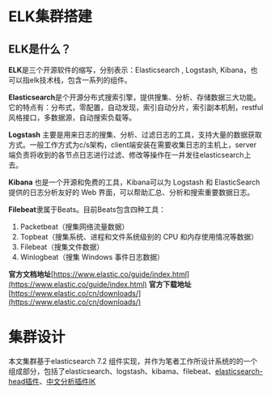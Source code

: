 # ELK集群搭建
## ELK是什么？
**ELK**是三个开源软件的缩写，分别表示：Elasticsearch , Logstash, Kibana，也可以指elk技术栈，包含一系列的组件。

**Elasticsearch**是个开源分布式搜索引擎，提供搜集、分析、存储数据三大功能。它的特点有：分布式，零配置，自动发现，索引自动分片，索引副本机制，restful风格接口，多数据源，自动搜索负载等。

**Logstash** 主要是用来日志的搜集、分析、过滤日志的工具，支持大量的数据获取方式。一般工作方式为c/s架构，client端安装在需要收集日志的主机上，server端负责将收到的各节点日志进行过滤、修改等操作在一并发往elasticsearch上去。

**Kibana** 也是一个开源和免费的工具，Kibana可以为 Logstash 和 ElasticSearch 提供的日志分析友好的 Web 界面，可以帮助汇总、分析和搜索重要数据日志。

**Filebeat**隶属于Beats。目前Beats包含四种工具：
1. Packetbeat（搜集网络流量数据）
2. Topbeat（搜集系统、进程和文件系统级别的 CPU 和内存使用情况等数据）
3. Filebeat（搜集文件数据）
4. Winlogbeat（搜集 Windows 事件日志数据）


**官方文档地址**[https://www.elastic.co/guide/index.html](https://www.elastic.co/guide/index.html)
**官方下载地址**[https://www.elastic.co/cn/downloads/](https://www.elastic.co/cn/downloads/)

# 集群设计
本文集群基于elasticsearch 7.2 组件实现，并作为笔者工作所设计系统的的一个组成部分，包括了elasticsearch、logstash、kibama、filebeat、[elasticsearch-head插件](https://github.com/mobz/elasticsearch-head)、[中文分析插件IK](https://github.com/medcl/elasticsearch-analysis-ik)